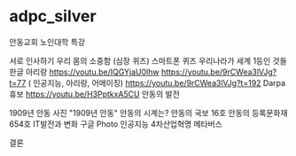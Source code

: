 # adpc_silver
안동교회 노인대학 특강


서로 인사하기
우리 몸의 소중함 (심장 퀴즈)
스마트폰 퀴즈
우리나라가 세계 1등인 것들
한글 아리랑
https://youtu.be/IQGYjaU0lhw
https://youtu.be/9rCWea3lVJg?t=77 ( 인공지능, 아리랑, 어메이징)
https://youtu.be/9rCWea3lVJg?t=192
Darpa 휴보
https://youtu.be/H3PptkxA5CU
안동의 발전

1909년 안동 사진
"1909년 안동"
안동의 시계는?
안동의 국보 16호
안동의 등록문화재 654호
IT발전과 변화
구글 Photo
인공지능
4차산업혁명
메타버스

결론
